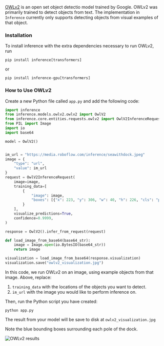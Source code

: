 
<a href="https://arxiv.org/abs/2306.09683" target="_blank">OWLv2</a> is an open set object detectio model trained by Google. OWLv2 was primarily trained to detect objects from text. The implementation in `Inference` currently only supports detecting objects from visual examples of that object.

### Installation

To install inference with the extra dependencies necessary to run OWLv2, run

```pip install inference[transformers]```

or

```pip install inference-gpu[transformers]```

### How to Use OWLv2 

Create a new Python file called `app.py` and add the following code:

```python
import inference
from inference.models.owlv2.owlv2 import OwlV2
from inference.core.entities.requests.owlv2 import OwlV2InferenceRequest
from PIL import Image
import io
import base64

model = OwlV2()


im_url = "https://media.roboflow.com/inference/seawithdock.jpeg"
image = {
    "type": "url",
    "value": im_url
}
request = OwlV2InferenceRequest(
    image=image,
    training_data=[
        {
            "image": image,
            "boxes": [{"x": 223, "y": 306, "w": 40, "h": 226, "cls": "post"}],
        }
    ],
    visualize_predictions=True,
    confidence=0.9999,
)

response = OwlV2().infer_from_request(request)

def load_image_from_base64(base64_str):
    image = Image.open(io.BytesIO(base64_str))
    return image

visualization = load_image_from_base64(response.visualization)
visualization.save("owlv2_visualization.jpg")
```

In this code, we run OWLv2 on an image, using example objects from that image. Above, replace:

1. `training_data` with the locations of the objects you want to detect.
2. `im_url` with the image you would like to perform inference on.

Then, run the Python script you have created:

```
python app.py
```

The result from your model will be save to disk at `owlv2_visualization.jpg`

Note the blue bounding boxes surrounding each pole of the dock.


![OWLv2 results](https://media.roboflow.com/inference/owlv2_visualization.jpg)
